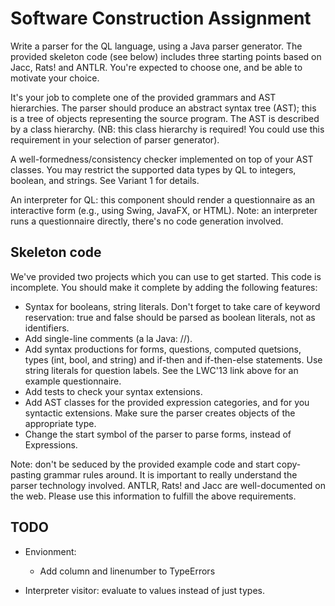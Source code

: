 Software Construction Assignment
================================

Write a parser for the QL language, using a Java parser generator. The provided skeleton code (see below) includes
three starting points based on Jacc, Rats! and ANTLR. You're expected to choose one, and be able to motivate your
choice.

It's your job to complete one of the provided grammars and AST hierarchies.
The parser should produce an abstract syntax tree (AST); this is a tree of objects representing the source program. The
AST is described by a class hierarchy. (NB: this class hierarchy is required! You could use this requirement in your
selection of parser generator).

A well-formedness/consistency checker implemented on top of your AST classes. You may restrict the supported data types
by QL to integers, boolean, and strings. See Variant 1 for details.

An interpreter for QL: this component should render a questionnaire as an interactive form (e.g., using Swing, JavaFX,
or HTML). Note: an interpreter runs a questionnaire directly, there's no code generation involved.

Skeleton code
-------------
We've provided two projects which you can use to get started. This code is incomplete. You should make it complete by
adding the following features:
- Syntax for booleans, string literals. Don't forget to take care of keyword reservation: true and false should be
  parsed as boolean literals, not as identifiers.
- Add single-line comments (a la Java: //).
- Add syntax productions for forms, questions, computed quetsions, types (int, bool, and string) and if-then and
  if-then-else statements. Use string literals for question labels. See the LWC'13 link above for an example
  questionnaire.
- Add tests to check your syntax extensions.
- Add AST classes for the provided expression categories, and for you syntactic extensions. Make sure the parser
  creates objects of the appropriate type.
- Change the start symbol of the parser to parse forms, instead of Expressions.

Note: don't be seduced by the provided example code and start copy-pasting grammar rules around. It is important to
      really understand the parser technology involved. ANTLR, Rats! and Jacc are well-documented on the web. Please
      use this information to fulfill the above requirements.

TODO
----
- Envionment:
    - Add column and linenumber to TypeErrors

- Interpreter visitor: evaluate to values instead of just types.
